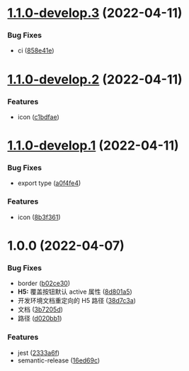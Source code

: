 # [1.1.0-develop.3](https://github.com/sushi-su/ant-design-taro/compare/v1.1.0-develop.2...v1.1.0-develop.3) (2022-04-11)


### Bug Fixes

* ci ([858e41e](https://github.com/sushi-su/ant-design-taro/commit/858e41e3d51013631ae2d10457f1f3ac0c8a2535))

# [1.1.0-develop.2](https://github.com/sushi-su/ant-design-taro/compare/v1.1.0-develop.1...v1.1.0-develop.2) (2022-04-11)


### Features

* icon ([c1bdfae](https://github.com/sushi-su/ant-design-taro/commit/c1bdfae712a20733609c1f39827139235c02c0bf))

# [1.1.0-develop.1](https://github.com/sushi-su/ant-design-taro/compare/v1.0.0...v1.1.0-develop.1) (2022-04-11)


### Bug Fixes

* export type ([a0f4fe4](https://github.com/sushi-su/ant-design-taro/commit/a0f4fe4818a023fc6d633b419bdf02160c946cdc))


### Features

* icon ([8b3f361](https://github.com/sushi-su/ant-design-taro/commit/8b3f3618fea413bf8f076709d123c9d220b7bce9))

# 1.0.0 (2022-04-07)


### Bug Fixes

* border ([b02ce30](https://github.com/sushi-su/ant-design-taro/commit/b02ce300ab2082b5998226e941233d1108935f27))
* **H5:** 覆盖按钮默认 active 属性 ([8d801a5](https://github.com/sushi-su/ant-design-taro/commit/8d801a53be4e3c7b79258db9ea14b0cbbcd1d0b8))
* 开发环境文档重定向的 H5 路径 ([38d7c3a](https://github.com/sushi-su/ant-design-taro/commit/38d7c3aa6e900a32f44065cb3eba5614a1264eb0))
* 文档 ([3b7205d](https://github.com/sushi-su/ant-design-taro/commit/3b7205d3b488314a6aa4a01be5b8efd0f73ac41d))
* 路径 ([d020bb1](https://github.com/sushi-su/ant-design-taro/commit/d020bb1c0dc1f4bdaa9f88638d886301b20b41e0))


### Features

* jest ([2333a6f](https://github.com/sushi-su/ant-design-taro/commit/2333a6fb3d5116f2e2caa79035dfaccd40e8123b))
* semantic-release ([16ed69c](https://github.com/sushi-su/ant-design-taro/commit/16ed69ce6fa36402c06045af1c24969a030edf86))
